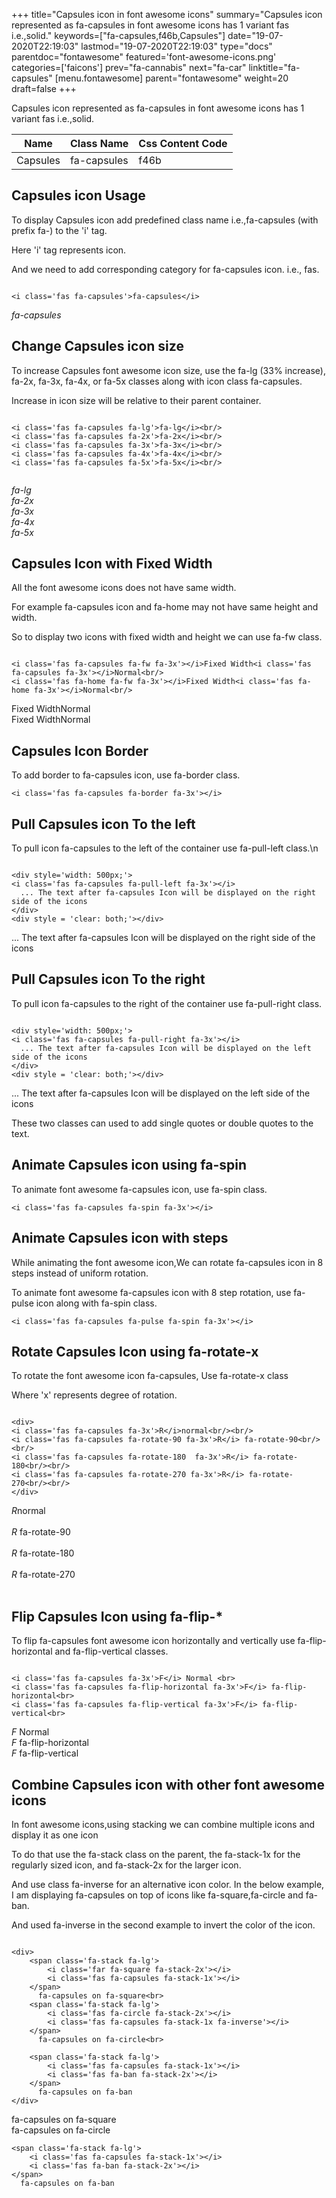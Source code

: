 +++
title="Capsules icon in font awesome icons"
summary="Capsules icon represented as fa-capsules in font awesome icons has 1 variant fas i.e.,solid."
keywords=["fa-capsules,f46b,Capsules"]
date="19-07-2020T22:19:03"
lastmod="19-07-2020T22:19:03"
type="docs"
parentdoc="fontawesome"
featured='font-awesome-icons.png'
categories=['faicons']
prev="fa-cannabis"
next="fa-car"
linktitle="fa-capsules"
[menu.fontawesome]
parent="fontawesome"
weight=20
draft=false
+++


Capsules icon represented as fa-capsules in font awesome icons has 1 variant fas i.e.,solid.

<div class='table-responsive'><table class='table'><thead><tr><th>Name</th><th>Class Name</th><th>Css Content Code</th></tr></thead><tbody><tr><td>Capsules</td><td>fa-capsules</td><td>f46b</td></tr></tbody></table></div>



## Capsules icon Usage

To display Capsules icon add predefined class name i.e.,fa-capsules (with prefix fa-) to the 'i' tag.

Here 'i' tag represents icon.

And we need to add corresponding category for fa-capsules icon. i.e., fas.


```

<i class='fas fa-capsules'>fa-capsules</i>
```

<i class='fas fa-capsules'>fa-capsules</i>




## Change Capsules icon size
To increase Capsules font awesome icon size, use the fa-lg (33% increase), fa-2x, fa-3x, fa-4x, or fa-5x classes along with icon class fa-capsules.

Increase in icon size will be relative to their parent container. 

```

<i class='fas fa-capsules fa-lg'>fa-lg</i><br/>
<i class='fas fa-capsules fa-2x'>fa-2x</i><br/>
<i class='fas fa-capsules fa-3x'>fa-3x</i><br/>
<i class='fas fa-capsules fa-4x'>fa-4x</i><br/>
<i class='fas fa-capsules fa-5x'>fa-5x</i><br/>
            
```

<i class='fas fa-capsules fa-lg'>fa-lg</i><br/>
<i class='fas fa-capsules fa-2x'>fa-2x</i><br/>
<i class='fas fa-capsules fa-3x'>fa-3x</i><br/>
<i class='fas fa-capsules fa-4x'>fa-4x</i><br/>
<i class='fas fa-capsules fa-5x'>fa-5x</i><br/>
            



## Capsules Icon with Fixed Width 

All the font awesome icons does not have same width.

For example fa-capsules icon and fa-home may not have same height and width.

So to display two icons with fixed width and height we can use fa-fw class.


```

<i class='fas fa-capsules fa-fw fa-3x'></i>Fixed Width<i class='fas fa-capsules fa-3x'></i>Normal<br/>
<i class='fas fa-home fa-fw fa-3x'></i>Fixed Width<i class='fas fa-home fa-3x'></i>Normal<br/>
```

<i class='fas fa-capsules fa-fw fa-3x'></i>Fixed Width<i class='fas fa-capsules fa-3x'></i>Normal<br/>
<i class='fas fa-home fa-fw fa-3x'></i>Fixed Width<i class='fas fa-home fa-3x'></i>Normal<br/>



## Capsules Icon Border 

To add border to fa-capsules icon, use fa-border class.


```
<i class='fas fa-capsules fa-border fa-3x'></i>

```
<i class='fas fa-capsules fa-border fa-3x'></i>





## Pull Capsules icon To the left

To pull icon fa-capsules to the left of the container use fa-pull-left class.\n

```

<div style='width: 500px;'>
<i class='fas fa-capsules fa-pull-left fa-3x'></i>
  ... The text after fa-capsules Icon will be displayed on the right side of the icons
</div>
<div style = 'clear: both;'></div>
```

<div style='width: 500px;'>
<i class='fas fa-capsules fa-pull-left fa-3x'></i>
  ... The text after fa-capsules Icon will be displayed on the right side of the icons
</div>
<div style = 'clear: both;'></div>




## Pull Capsules icon To the right
To pull icon fa-capsules to the right of the container use fa-pull-right class.

```

<div style='width: 500px;'>
<i class='fas fa-capsules fa-pull-right fa-3x'></i>
  ... The text after fa-capsules Icon will be displayed on the left side of the icons
</div>
<div style = 'clear: both;'></div>
```

<div style='width: 500px;'>
<i class='fas fa-capsules fa-pull-right fa-3x'></i>
  ... The text after fa-capsules Icon will be displayed on the left side of the icons
</div>
<div style = 'clear: both;'></div>

These two classes can used to add single quotes or double quotes to the text.


## Animate Capsules icon using fa-spin
To animate font awesome fa-capsules icon, use fa-spin class.

```
<i class='fas fa-capsules fa-spin fa-3x'></i>
```
<i class='fas fa-capsules fa-spin fa-3x'></i>




## Animate Capsules icon with steps
While animating the font awesome icon,We can rotate fa-capsules icon in 8 steps instead of uniform rotation.

To animate font awesome fa-capsules icon with 8 step rotation, use fa-pulse icon along with fa-spin class.


```
<i class='fas fa-capsules fa-pulse fa-spin fa-3x'></i>

```
<i class='fas fa-capsules fa-pulse fa-spin fa-3x'></i>





## Rotate Capsules Icon using fa-rotate-x
To rotate the font awesome icon fa-capsules, Use fa-rotate-x class

Where 'x' represents degree of rotation.


```

<div>
<i class='fas fa-capsules fa-3x'>R</i>normal<br/><br/>
<i class='fas fa-capsules fa-rotate-90 fa-3x'>R</i> fa-rotate-90<br/><br/> 
<i class='fas fa-capsules fa-rotate-180  fa-3x'>R</i> fa-rotate-180<br/><br/> 
<i class='fas fa-capsules fa-rotate-270 fa-3x'>R</i> fa-rotate-270<br/><br/>
</div>
```

<div>
<i class='fas fa-capsules fa-3x'>R</i>normal<br/><br/>
<i class='fas fa-capsules fa-rotate-90 fa-3x'>R</i> fa-rotate-90<br/><br/> 
<i class='fas fa-capsules fa-rotate-180  fa-3x'>R</i> fa-rotate-180<br/><br/> 
<i class='fas fa-capsules fa-rotate-270 fa-3x'>R</i> fa-rotate-270<br/><br/>
</div>




## Flip Capsules Icon using fa-flip-*
To flip fa-capsules font awesome icon horizontally and vertically use fa-flip-horizontal and fa-flip-vertical classes. 

```

<i class='fas fa-capsules fa-3x'>F</i> Normal <br>
<i class='fas fa-capsules fa-flip-horizontal fa-3x'>F</i> fa-flip-horizontal<br>
<i class='fas fa-capsules fa-flip-vertical fa-3x'>F</i> fa-flip-vertical<br>
```

<i class='fas fa-capsules fa-3x'>F</i> Normal <br>
<i class='fas fa-capsules fa-flip-horizontal fa-3x'>F</i> fa-flip-horizontal<br>
<i class='fas fa-capsules fa-flip-vertical fa-3x'>F</i> fa-flip-vertical<br>




## Combine Capsules icon with other font awesome icons
In font awesome icons,using stacking we can combine multiple icons and display it as one icon 

To do that use the fa-stack class on the parent, the fa-stack-1x for the regularly sized icon, and fa-stack-2x for the larger icon.

And use class fa-inverse for an alternative icon color. 
In the below example, I am displaying fa-capsules on top of icons like fa-square,fa-circle and fa-ban.

And used fa-inverse in the second example to invert the color of the icon.

```

<div>
    <span class='fa-stack fa-lg'>
        <i class='far fa-square fa-stack-2x'></i>
        <i class='fas fa-capsules fa-stack-1x'></i>
    </span>
      fa-capsules on fa-square<br>
    <span class='fa-stack fa-lg'>
        <i class='fas fa-circle fa-stack-2x'></i>
        <i class='fas fa-capsules fa-stack-1x fa-inverse'></i>
    </span>
      fa-capsules on fa-circle<br>

    <span class='fa-stack fa-lg'>
        <i class='fas fa-capsules fa-stack-1x'></i>
        <i class='fas fa-ban fa-stack-2x'></i>
    </span>
      fa-capsules on fa-ban
</div>
```

<div>
    <span class='fa-stack fa-lg'>
        <i class='far fa-square fa-stack-2x'></i>
        <i class='fas fa-capsules fa-stack-1x'></i>
    </span>
      fa-capsules on fa-square<br>
    <span class='fa-stack fa-lg'>
        <i class='fas fa-circle fa-stack-2x'></i>
        <i class='fas fa-capsules fa-stack-1x fa-inverse'></i>
    </span>
      fa-capsules on fa-circle<br>

    <span class='fa-stack fa-lg'>
        <i class='fas fa-capsules fa-stack-1x'></i>
        <i class='fas fa-ban fa-stack-2x'></i>
    </span>
      fa-capsules on fa-ban
</div>






